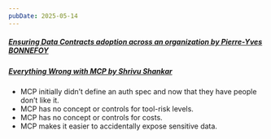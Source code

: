 ```yaml
---
pubDate: 2025-05-14
---
```


##### [Ensuring Data Contracts adoption across an organization by Pierre-Yves BONNEFOY](https://cleandataarchitecture.substack.com/p/ensuring-data-contracts-adoption?r=48edk3&utm_campaign=post&utm_medium=web&triedRedirect=true&ref=blef.fr)
##### [Everything Wrong with MCP by Shrivu Shankar](https://blog.sshh.io/p/everything-wrong-with-mcp)

- MCP initially didn’t define an auth spec and now that they have people don’t like it.
- MCP has no concept or controls for tool-risk levels.
- MCP has no concept or controls for costs.
- MCP makes it easier to accidentally expose sensitive data.
